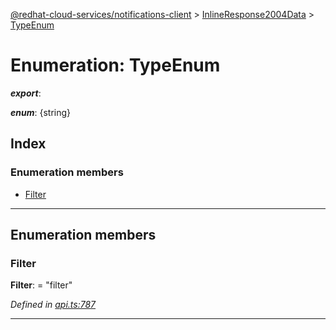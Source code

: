 [@redhat-cloud-services/notifications-client](../README.md) > [InlineResponse2004Data](../modules/inlineresponse2004data.md) > [TypeEnum](../enums/inlineresponse2004data.typeenum.md)

# Enumeration: TypeEnum

*__export__*: 

*__enum__*: {string}

## Index

### Enumeration members

* [Filter](inlineresponse2004data.typeenum.md#filter)

---

## Enumeration members

<a id="filter"></a>

###  Filter

**Filter**:  = "filter"

*Defined in [api.ts:787](https://github.com/karelhala/javascript-clients/blob/master/packages/hooks/api.ts#L787)*

___

